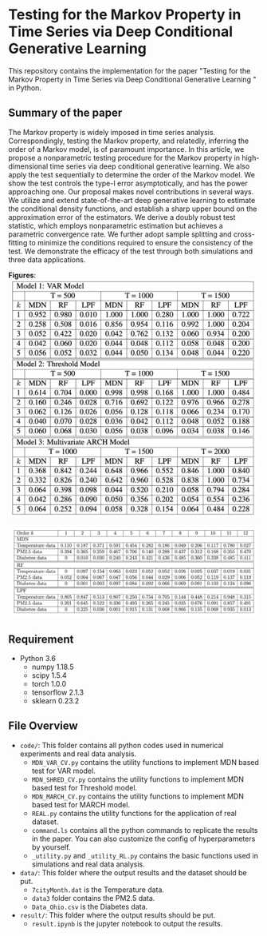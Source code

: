 # Testing for the Markov Property in Time Series via Deep Conditional Generative Learning

This repository contains the implementation for the paper "Testing for the Markov Property in Time Series via Deep Conditional Generative Learning
" in Python. 

## Summary of the paper

The Markov property is widely imposed in time series analysis. Correspondingly, testing the Markov property, and relatedly, inferring the order of a Markov model, is of paramount importance. In this article, we propose a nonparametric testing procedure for the Markov property in high-dimensional time series via deep conditional generative learning. We also apply the test sequentially to determine the order of the Markov model. We show the test controls the type-I error asymptotically, and has the power approaching one. Our proposal makes novel contributions in several ways. We utilize and extend state-of-the-art deep generative learning to estimate the conditional density functions, and establish a sharp upper bound on the approximation error of the estimators. We derive a doubly robust test statistic, which employs nonparametric estimation but achieves a parametric convergence rate. We further adopt sample splitting and cross-fitting to minimize the conditions required to ensure the consistency of the test. We demonstrate the efficacy of the test through both simulations and three data applications. 



**Figures**:  
 <img align="center" src="fig_sim.png" alt="drawing" width="600">
 
 <img align="center" src="fig_real.png" alt="drawing" width="700">


## Requirement

+ Python 3.6
    + numpy 1.18.5
    + scipy 1.5.4
    + torch 1.0.0
    + tensorflow 2.1.3
    + sklearn 0.23.2



## File Overview
- `code/`: This folder contains all python codes used in numerical experiments and real data analysis.
  - `MDN_VAR_CV.py` contains the utility functions to implement MDN based test for VAR model.
  - `MDN_SHRED_CV.py` contains the utility functions to implement MDN based test for Threshold model.
  - `MDN_MARCH_CV.py` contains the utility functions to implement MDN based test for MARCH model.
  - `REAL.py` contains the utility functions for the application of real dataset.
  - `command.ls` contains all the python commands to replicate the results in the paper. You can also customize the config of hyperparameters by yourself.
  - `_utility.py` and `_utility_RL.py` contains the basic functions used in simulations and real data analysis.
- `data/`: This folder where the output results and the dataset should be put.
  - `7cityMonth.dat` is the Temperature data. 
  - `data3` folder contains the PM2.5 data. 
  - `Data_Ohio.csv` is the Diabetes data. 
- `result/`: This folder where the output results should be put.
  - `result.ipynb` is the jupyter notebook to output the results. 
